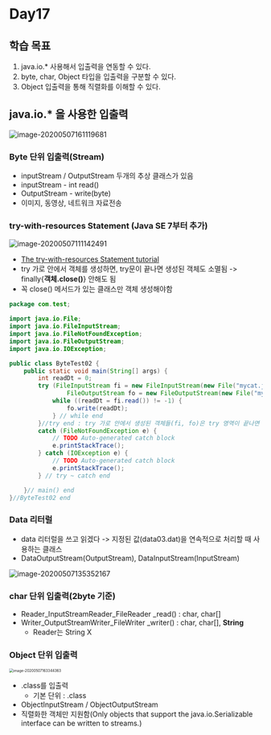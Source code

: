 # Day17

## 학습 목표 

1. java.io.* 사용해서 입출력을 연동할 수 있다. 
2. byte, char, Object 타입을 입출력을 구분할 수 있다.
3. Object 입출력을 통해 직렬화를 이해할 수 있다. 



## java.io.* 을 사용한 입출력

![image-20200507161119681](https://tva1.sinaimg.cn/large/007S8ZIlgy1gejwm0ya5sj30ou0man6i.jpg)

### Byte 단위 입출력(Stream) 

- inputStream / OutputStream 두개의 추상 클래스가 있음 
- inputStream - int read()
- OutputStream - write(byte)
- 이미지, 동영상, 네트워크 자료전송



### try-with-resources Statement (Java SE 7부터 추가)

![image-20200507111142491](https://tva1.sinaimg.cn/large/007S8ZIlgy1gejny9ozvwj30sq06gdgj.jpg)

- [The try-with-resources Statement tutorial](https://docs.oracle.com/javase/tutorial/essential/exceptions/tryResourceClose.html)
- try 가로 안에서 객체를 생성하면, try문이 끝나면 생성된 객체도 소멸됨 -> finally{**객체.close()**} 안해도 됨 
- 꼭 close() 메서드가 있는 클래스만 객체 생성해야함 

```java
package com.test;

import java.io.File;
import java.io.FileInputStream;
import java.io.FileNotFoundException;
import java.io.FileOutputStream;
import java.io.IOException;

public class ByteTest02 {
	public static void main(String[] args) {
		int readDt = 0;
		try (FileInputStream fi = new FileInputStream(new File("mycat.jpg"));
				FileOutputStream fo = new FileOutputStream(new File("mycat_res02.jpg"));) {
			while ((readDt = fi.read()) != -1) {
				fo.write(readDt);
			} // while end
		}//try end : try 가로 안에서 생성된 객체들(fi, fo)은 try 영역이 끝나면 소멸 됨 -> close 안해도 됨  
		catch (FileNotFoundException e) {
			// TODO Auto-generated catch block
			e.printStackTrace();
		} catch (IOException e) {
			// TODO Auto-generated catch block
			e.printStackTrace();
		} // try ~ catch end

	}// main() end
}//ByteTest02 end 
```



### Data 리터럴

- data 리터럴을 쓰고 읽겠다 -> 지정된 값(data03.dat)을 연속적으로 처리할 때 사용하는 클래스 
- DataOutputStream(OutputStream), DataInputStream(InputStream) 

![image-20200507135352167](https://tva1.sinaimg.cn/large/007S8ZIlgy1gejsn29cthj30ul0rs4j6.jpg)



### char 단위 입출력(2byte 기준)

- Reader_InputStreamReader_FileReader _read() : char, char[]
- Writer_OutputStreamWriter_FileWriter _writer() : char, char[], **String**
  - Reader는 String X

### Object 단위 입출력 

<img src="https://tva1.sinaimg.cn/large/007S8ZIlgy1gejx9cc47cj30ui0f2gop.jpg" alt="image-20200507163344363" style="zoom:50%;" />

- .class를 입출력
  - 기본 단위 : .class 
- ObjectInputStream / ObjectOutputStream
- 직렬화한 객체만 지원함(Only objects that support the java.io.Serializable interface can be written to streams.) 